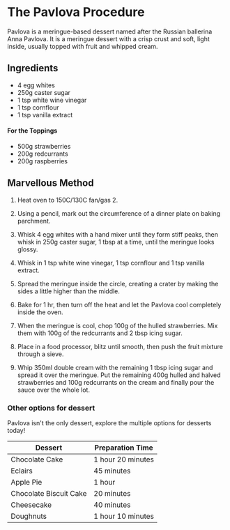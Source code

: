 # The Pavlova Procedure

Pavlova is a meringue-based dessert named after the Russian ballerina Anna Pavlova. It is a meringue dessert with a crisp crust and soft, light inside, usually topped with fruit and whipped cream.

## Ingredients
  - 4 egg whites
  - 250g caster sugar
  - 1 tsp white wine vinegar
  - 1 tsp cornflour
  - 1 tsp vanilla extract
 
####  For the Toppings
  - 500g strawberries
  - 200g redcurrants
  - 200g raspberries

## Marvellous Method
1. Heat oven to 150C/130C fan/gas 2.

2. Using a pencil, mark out the circumference of a dinner plate on baking parchment. 

3. Whisk 4 egg whites with a hand mixer until they form stiff peaks, then whisk in 250g caster sugar, 1 tbsp at a time, until the meringue looks glossy. 

4. Whisk in 1 tsp white wine vinegar, 1 tsp cornflour and 1 tsp vanilla extract.

5. Spread the meringue inside the circle, creating a crater by making the sides a little higher than the middle. 

6. Bake for 1 hr, then turn off the heat and let the Pavlova cool completely inside the oven.

7. When the meringue is cool, chop 100g of the hulled strawberries. Mix them with 100g of the redcurrants and 2 tbsp icing sugar.

8. Place in a food processor, blitz until smooth, then push the fruit mixture through a sieve. 

9. Whip 350ml double cream with the remaining 1 tbsp icing sugar and spread it over the meringue. Put the remaining 400g hulled and halved strawberries and 100g redcurrants on the cream and finally pour the sauce over the whole lot.

### Other options for dessert
Pavlova isn't the only dessert, explore the multiple options for desserts today!

| Dessert | Preparation Time |
| ------ | ------ |
| Chocolate Cake | 1 hour 20 minutes|
| Eclairs | 45 minutes |
| Apple Pie | 1 hour |
| Chocolate Biscuit Cake | 20 minutes|
| Cheesecake | 40 minutes|
| Doughnuts | 1 hour 10 minutes |



 
